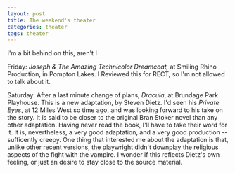 ```yaml
---
layout: post
title: The weekend's theater
categories: theater
tags: theater
---
```

<p>I'm a bit behind on this, aren't I </p>
<p>Friday: <em>Joseph &amp; The Amazing Technicolor Dreamcoat, </em>at Smiling Rhino Production, in Pompton Lakes.  I Reviewed this for RECT, so I'm not allowed to talk about it.</p>
<p>Saturday:  After a last minute change of plans, <em>Dracula</em>, at Brundage Park Playhouse.  This is a new adaptation, by Steven Dietz.  I'd seen his <em>Private Eyes</em>, at 12 Miles West so time ago, and was looking forward to his take on the story.  It is said to be closer to the original Bran Stoker novel than any other adaptation.  Having never read the book, I'll have to take their word for it.  It is, nevertheless, a very good adaptation, and a very good production -- sufficently creepy.  One thing that interested me about the adaptation is that, unlike other recent versions, the playwright didn't downplay the religious aspects of the fight with the vampire.  I wonder if this reflects Dietz's own feeling, or just an desire to stay close to the source material.</p>
<p> </p>